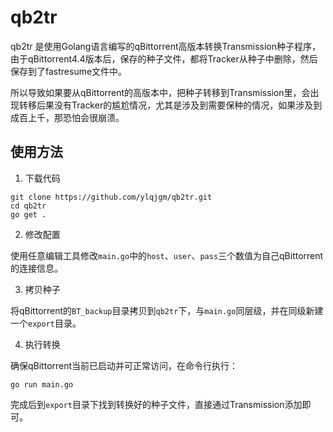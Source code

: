 # qb2tr

qb2tr 是使用Golang语言编写的qBittorrent高版本转换Transmission种子程序，由于qBittorrent4.4版本后，保存的种子文件，都将Tracker从种子中删除，然后保存到了fastresume文件中。

所以导致如果要从qBittorrent的高版本中，把种子转移到Transmission里，会出现转移后果没有Tracker的尴尬情况，尤其是涉及到需要保种的情况，如果涉及到成百上千，那恐怕会很崩溃。

## 使用方法

1. 下载代码

```shell
git clone https://github.com/ylqjgm/qb2tr.git
cd qb2tr
go get .
```

2. 修改配置

使用任意编辑工具修改`main.go`中的`host`、`user`、`pass`三个数值为自己qBittorrent的连接信息。

3. 拷贝种子

将qBittorrent的`BT_backup`目录拷贝到`qb2tr`下，与`main.go`同层级，并在同级新建一个`export`目录。

4. 执行转换

确保qBittorrent当前已启动并可正常访问，在命令行执行：

```shell
go run main.go
```

完成后到`export`目录下找到转换好的种子文件，直接通过Transmission添加即可。
